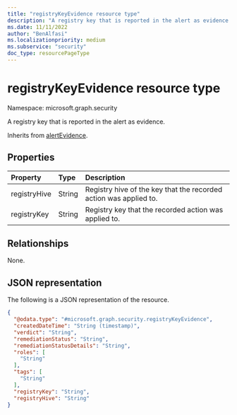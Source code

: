 ```yaml
---
title: "registryKeyEvidence resource type"
description: "A registry key that is reported in the alert as evidence."
ms.date: 11/11/2022
author: "BenAlfasi"
ms.localizationpriority: medium
ms.subservice: "security"
doc_type: resourcePageType
---
```


# registryKeyEvidence resource type

Namespace: microsoft.graph.security

A registry key that is reported in the alert as evidence.

Inherits from [alertEvidence](../resources/security-alertevidence.md).

## Properties
|Property|Type|Description|
|:---|:---|:---|
|registryHive|String|Registry hive of the key that the recorded action was applied to.|
|registryKey|String|Registry key that the recorded action was applied to.|

## Relationships
None.

## JSON representation
The following is a JSON representation of the resource.
<!-- {
  "blockType": "resource",
  "@odata.type": "microsoft.graph.security.registryKeyEvidence"
}
-->
``` json
{
  "@odata.type": "#microsoft.graph.security.registryKeyEvidence",
  "createdDateTime": "String (timestamp)",
  "verdict": "String",
  "remediationStatus": "String",
  "remediationStatusDetails": "String",
  "roles": [
    "String"
  ],
  "tags": [
    "String"
  ],
  "registryKey": "String",
  "registryHive": "String"
}
```